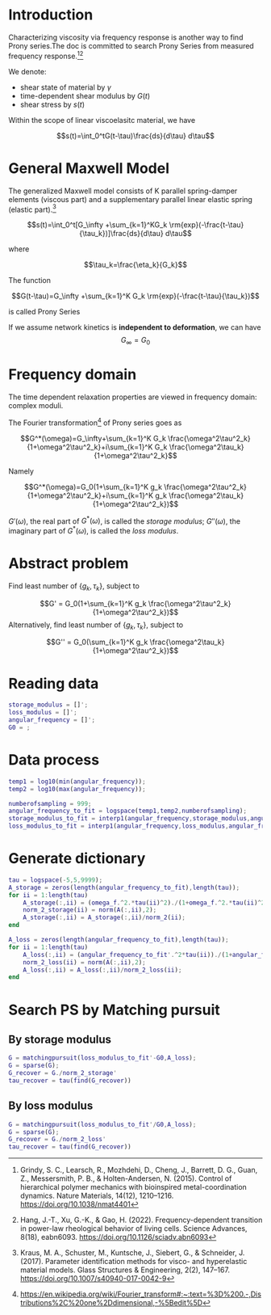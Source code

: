 # Introduction
Characterizing viscosity via frequency response is another way to find Prony series.The doc is committed to search Prony Series from measured frequency response.[^Control][^cell]

We denote:
- shear state of material by $\gamma$
- time-dependent shear modulus by $G(t)$
- shear stress by $s(t)$

Within the scope of linear viscoelasitc material, we have

$$s(t)=\int_0^tG(t-\tau)\frac{ds}{d\tau} d\tau$$

# General Maxwell Model
The generalized Maxwell model consists of K parallel spring-damper elements (viscous part) and a supplementary parallel linear elastic spring (elastic part).[^Kruas]

$$s(t)=\int_0^t[G_\infty +\sum_{k=1}^KG_k \rm{exp}(-\frac{t-\tau}{\tau_k})]\frac{ds}{d\tau} d\tau$$

where

$$\tau_k=\frac{\eta_k}{G_k}$$

The function 

$$G(t-\tau)=G_\infty +\sum_{k=1}^K G_k \rm{exp}(-\frac{t-\tau}{\tau_k})$$

is called Prony Series

If we assume network kinetics is **independent to deformation**, we can have
$$G_\infty=G_0$$

# Frequency domain

The time dependent relaxation properties are viewed in frequency domain: complex moduli.

The Fourier transformation[^wiki_FT] of Prony series goes as

$$G^*(\omega)=G_\infty+\sum_{k=1}^K G_k \frac{\omega^2\tau^2_k}{1+\omega^2\tau^2_k}+i\sum_{k=1}^K G_k \frac{\omega^2\tau_k}{1+\omega^2\tau^2_k}$$

Namely

$$G^*(\omega)=G_0(1+\sum_{k=1}^K g_k \frac{\omega^2\tau^2_k}{1+\omega^2\tau^2_k}+i\sum_{k=1}^K g_k \frac{\omega^2\tau_k}{1+\omega^2\tau^2_k})$$

$G'(\omega)$, the real part of $G^{*}(\omega)$, is called the _storage modulus_; $G''(\omega)$, the imaginary part of $G^*(\omega)$, is called the _loss modulus_.

# Abstract problem
Find least number of $\{g_k,\tau_k\}$, subject to

$$G' = G_0(1+\sum_{k=1}^K g_k \frac{\omega^2\tau^2_k}{1+\omega^2\tau^2_k})$$
Alternatively, find least number of $\{g_k,\tau_k\}$, subject to

$$G'' = G_0(\sum_{k=1}^K g_k \frac{\omega^2\tau_k}{1+\omega^2\tau^2_k})$$
# Reading data
```matlab
storage_modulus = []';
loss_modulus = []';
angular_frequency = []';
G0 = ;
```

# Data process
```matlab
temp1 = log10(min(angular_frequency));
temp2 = log10(max(angular_frequency));

numberofsampling = 999;
angular_frequency_to_fit = logspace(temp1,temp2,numberofsampling);
storage_modulus_to_fit = interp1(angular_frequency,storage_modulus,angular_frequency_to_fit);
loss_modulus_to_fit = interp1(angular_frequency,loss_modulus,angular_frequency_to_fit);
```
# Generate dictionary
```matlab
tau = logspace(-5,5,9999);
A_storage = zeros(length(angular_frequency_to_fit),length(tau));
for ii = 1:length(tau)
    A_storage(:,ii) = (omega_f.^2.*tau(ii)^2)./(1+omega_f.^2.*tau(ii)^2)';
    norm_2_storage(ii) = norm(A(:,ii),2);
    A_storage(:,ii) = A_storage(:,ii)/norm_2(ii);
end

A_loss = zeros(length(angular_frequency_to_fit),length(tau));
for ii = 1:length(tau)
    A_loss(:,ii) = (angular_frequency_to_fit'.^2*tau(ii))./(1+angular_frequency_to_fit'.^2*tau(ii)^2);
    norm_2_loss(ii) = norm(A(:,ii),2);
    A_loss(:,ii) = A_loss(:,ii)/norm_2_loss(ii);
end
```

# Search PS by Matching pursuit
## By storage modulus
```matlab
G = matchingpursuit(loss_modulus_to_fit'-G0,A_loss);
G = sparse(G);
G_recover = G./norm_2_storage'
tau_recover = tau(find(G_recover))
```

## By loss modulus
```matlab
G = matchingpursuit(loss_modulus_to_fit'/G0,A_loss);
G = sparse(G);
G_recover = G./norm_2_loss'
tau_recover = tau(find(G_recover))
```

[^Kruas]: Kraus, M. A., Schuster, M., Kuntsche, J., Siebert, G., & Schneider, J. (2017). Parameter identification methods for visco- and hyperelastic material models. Glass Structures & Engineering, 2(2), 147–167. https://doi.org/10.1007/s40940-017-0042-9

[^wiki_FT]: https://en.wikipedia.org/wiki/Fourier_transform#:~:text=%3D%200.-,Distributions%2C%20one%2Ddimensional,-%5Bedit%5D

[^Control]: Grindy, S. C., Learsch, R., Mozhdehi, D., Cheng, J., Barrett, D. G., Guan, Z., Messersmith, P. B., & Holten-Andersen, N. (2015). Control of hierarchical polymer mechanics with bioinspired metal-coordination dynamics. Nature Materials, 14(12), 1210–1216. https://doi.org/10.1038/nmat4401

[^cell]: Hang, J.-T., Xu, G.-K., & Gao, H. (2022). Frequency-dependent transition in power-law rheological behavior of living cells. Science Advances, 8(18), eabn6093. https://doi.org/10.1126/sciadv.abn6093
